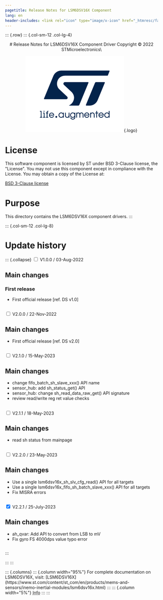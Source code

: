```yaml
---
pagetitle: Release Notes for LSM6DSV16X Component
lang: en
header-includes: <link rel="icon" type="image/x-icon" href="_htmresc/favicon.png" />
---
```


::: {.row}
::: {.col-sm-12 .col-lg-4}

<center>
# Release Notes for LSM6DSV16X Component Driver
Copyright &copy; 2022 STMicroelectronics\

[![ST logo](_htmresc/st_logo_2020.png)](https://www.st.com){.logo}
</center>

# License

This software component is licensed by ST under BSD 3-Clause license, the "License".
You may not use this component except in compliance with the License. You may obtain a copy of the License at:

[BSD 3-Clause license](https://opensource.org/licenses/BSD-3-Clause)

# Purpose

This directory contains the LSM6DSV16X component drivers.
:::

::: {.col-sm-12 .col-lg-8}
# Update history

::: {.collapse}
<input type="checkbox" id="collapse-section1" aria-hidden="true">
<label for="collapse-section1" aria-hidden="true">V1.0.0 / 03-Aug-2022</label>
<div>			

## Main changes

### First release

- First official release [ref. DS v1.0]

##

</div>

<input type="checkbox" id="collapse-section2" aria-hidden="true">
<label for="collapse-section2" aria-hidden="true">V2.0.0 / 22-Nov-2022</label>
<div>

## Main changes

- First official release [ref. DS v2.0]

##

</div>

<input type="checkbox" id="collapse-section3" aria-hidden="true">
<label for="collapse-section3" aria-hidden="true">V2.1.0 / 15-May-2023</label>
<div>

## Main changes

- change fifo_batch_sh_slave_xxx() API name
- sensor_hub: add sh_status_get() API
- sensor_hub: change sh_read_data_raw_get() API signature
- review read/write reg ret value checks

##

</div>

<input type="checkbox" id="collapse-section4" aria-hidden="true">
<label for="collapse-section4" aria-hidden="true">V2.1.1 / 18-May-2023</label>
<div>

## Main changes

- read sh status from mainpage

##

</div>

<input type="checkbox" id="collapse-section5" aria-hidden="true">
<label for="collapse-section5" aria-hidden="true">V2.2.0 / 23-May-2023</label>
<div>

## Main changes

- Use a single lsm6dsv16x_sh_slv_cfg_read() API for all targets
- Use a single lsm6dsv16x_fifo_sh_batch_slave_xxx() API for all targets
- Fix MISRA errors

##

</div>

<input type="checkbox" id="collapse-section6" checked aria-hidden="true">
<label for="collapse-section6" aria-hidden="true">V2.2.1 / 25-July-2023</label>
<div>

## Main changes

- ah_qvar: Add API to convert from LSB to mV
- Fix gyro FS 4000dps value typo error

##

</div>
:::

:::
:::

<footer class="sticky">
::: {.columns}
::: {.column width="95%"}
For complete documentation on LSM6DSV16X,
visit:
[LSM6DSV16X](https://www.st.com/content/st_com/en/products/mems-and-sensors/inemo-inertial-modules/lsm6dsv16x.html)
:::
::: {.column width="5%"}
<abbr title="Based on template cx566953 version 1.0">Info</abbr>
:::
:::
</footer>
